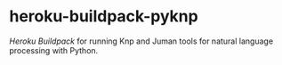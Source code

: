 # heroku-buildpack-pyknp
_Heroku Buildpack_ for running Knp and Juman tools for natural language processing with Python.



